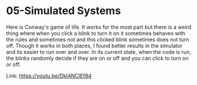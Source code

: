 # 05-Simulated Systems

Here is Conway's game of life. It works for the most part but there is a weird thing where when you click a blink to turn it on it sometimes behaves with the rules and sometimes not and this clicked blink sometimes does not turn off. Though it works in both places, I found better results in the simulator and its easier to run over and over. In its current state, when the code is run, the blinks randomly decide if they are on or off and you can click to turn on or off. 

Link: https://youtu.be/DkI4NCIEf84